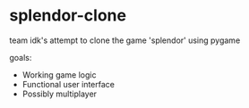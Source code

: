 # splendor-clone
team idk's attempt to clone the game 'splendor' using pygame

goals:
  - Working game logic
  - Functional user interface
  - Possibly multiplayer
